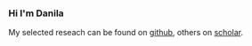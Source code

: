 ### Hi I'm Danila

My selected reseach can be found on [github](https://github.com/filaPro/filaPro/blob/main/RESEARCH.md), others on [scholar](https://scholar.google.com/citations?user=Osx2uh5eA2kC&hl=en).
